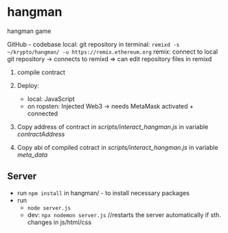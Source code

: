 # hangman
hangman game

GitHub - codebase
local: git repository
in terminal: 
`remixd -s ~/krypto/hangman/ -u https://remix.ethereum.org`
remix: connect to local git repository -> connects to remixd
=> can edit repository files in remixd

1. compile contract
2. Deploy:
    * local: JavaScript
    * on ropsten: Injected Web3 -> needs MetaMask activated + connected 

3. Copy address of contract in _scripts/interact_hangman.js_ in variable _contractAddress_
4. Copy abi of compiled cotract in _scripts/interact_hangman.js_ in variable _meta_data_

## Server
* run `npm install` in hangman/ - to install necessary packages
* run 
    * `node server.js`
    * dev: `npx nodemon server.js` //restarts the server automatically if sth. changes in js/html/css
